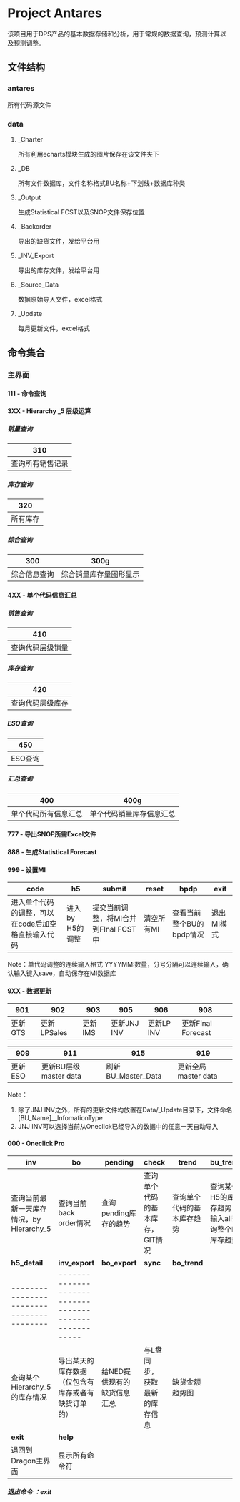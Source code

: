 # Project Antares

该项目用于DPS产品的基本数据存储和分析，用于常规的数据查询，预测计算以及预测调整。

## 文件结构

### antares

   所有代码源文件

### data

   1. _Charter

      所有利用echarts模块生成的图片保存在该文件夹下

   2. _DB

      所有文件数据库，文件名称格式BU名称+下划线+数据库种类

   3. _Output

      生成Statistical FCST以及SNOP文件保存位置

   4. _Backorder
   
      导出的缺货文件，发给平台用
   
   5. _INV_Export
   
      导出的库存文件，发给平台用

   4. _Source_Data

      数据原始导入文件，excel格式

   5. _Update

      每月更新文件，excel格式
      
## 命令集合
### 主界面
#### 111 - 命令查询

#### 3XX - Hierarchy _5 层级运算

##### 销量查询

| 310              |
| ---------------- |
| 查询所有销售记录 |

##### 库存查询

| 320      |
| -------- |
| 所有库存 |

##### 综合查询

| 300          | 300g                   |
| ------------ | ---------------------- |
| 综合信息查询 | 综合销量库存量图形显示 |

#### 4XX - 单个代码信息汇总

##### 销售查询

| 410     | 
| ------- | 
| 查询代码层级销量 | 

##### 库存查询

| 420        | 
| ------------ |
| 查询代码层级库存| 

##### ESO查询

| 450     |
| ------- |
| ESO查询 |

##### 汇总查询

| 400                  | 400g                     |
| -------------------- | ------------------------ |
| 单个代码所有信息汇总 | 单个代码销量库存信息汇总 |

#### 777 - 导出SNOP所需Excel文件

#### 888 - 生成Statistical Forecast

#### 999 - 设置MI

| code                                               | h5              | submit                               | reset      | bpdp                     | exit       |
| -------------------------------------------------- | --------------- | ------------------------------------ | ---------- | ------------------------ | ---------- |
| 进入单个代码的调整，可以在code后加空格直接输入代码 | 进入by H5的调整 | 提交当前调整，将MI合并到FInal FCST中 | 清空所有MI | 查看当前整个BU的bpdp情况 | 退出MI模式 |

Note：单代码调整的连续输入格式 YYYYMM:数量，分号分隔可以连续输入，确认输入键入save，自动保存在MI数据库

#### 9XX - 数据更新

| 901     | 902         | 903     | 905         | 906        | 908        |
| ----------- | ------- | ----------- | ---------- | ---------- | ---------- |
| 更新GTS | 更新LPSales | 更新IMS | 更新JNJ INV | 更新LP INV | 更新Final Forecast     | 

| 909        |911     |915       |919     |
| ---------- |--------|--------|--------|
| 更新ESO     |更新BU层级master data|刷新BU_Master_Data|更新全局master data|
Note：

1. 除了JNJ INV之外，所有的更新文件均放置在Data/_Update目录下，文件命名 [BU_Name]__InfomationType
2. JNJ INV可以选择当前从Oneclick已经导入的数据中的任意一天自动导入

#### 000 - Oneclick Pro

| inv                                      | bo                                                 | pending                     | check                           | trend                      | bu_trend                                        |
| ---------------------------------------- | -------------------------------------------------- | --------------------------- | ------------------------------- | -------------------------- | ----------------------------------------------- |
| 查询当前最新一天库存情况，by Hierarchy_5 | 查询当前back order情况                             | 查询pending库存的趋势       | 查询单个代码的基本库存，GIT情况 | 查询单个代码的基本库存趋势 | 查询某个H5的库存趋势，输入all查询整个bu库存趋势 |
| **h5_detail**  | **inv_export**                                     | **bo_export**               | **sync**                        | **bo_trend**                                        |
|----------------------------------------|------------------------------------------------------|
| 查询某个Hierarchy_5的库存情况            | 导出某天的库存数据（仅包含有库存或者有缺货订单的） | 给NED提供现有的缺货信息汇总 | 与L盘同步，获取最新的库存信息   | 缺货金额趋势图                              |
|**exit**|**help**|
|退回到Dragon主界面|显示所有命令符|

#####  退出命令 ：exit